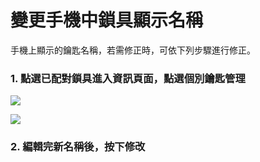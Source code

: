 # 變更手機中鎖具顯示名稱

手機上顯示的鑰匙名稱，若需修正時，可依下列步驟進行修正。

### 1. 點選已配對鎖具進入資訊頁面，點選個別鑰匙管理

![](https://userstartw.files.wordpress.com/2016/01/2016_01_18_09_07_18-mp4-still004.jpg)

![](https://userstartw.files.wordpress.com/2016/10/2016_10_07_09_06_17-mp4-still004.jpg)

### 2. 編輯完新名稱後，按下修改

